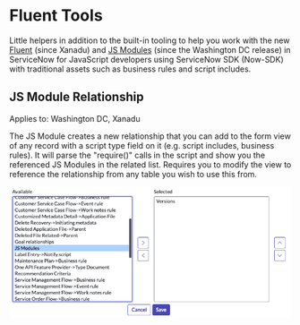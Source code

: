 # Fluent Tools

Little helpers in addition to the built-in tooling to help you work with the new [Fluent](https://docs.servicenow.com/bundle/xanadu-api-reference/page/build/servicenow-sdk/concept/servicenow-fluent.html) (since Xanadu) and [JS Modules](https://docs.servicenow.com/bundle/washingtondc-api-reference/page/script/sdk/concept/servicenow-sdk.html) (since the Washington DC release) in ServiceNow for JavaScript developers using ServiceNow SDK (Now-SDK) with traditional assets such as business rules and script includes.

## JS Module Relationship

Applies to: Washington DC, Xanadu

The JS Module creates a new relationship that you can add to the form view of any record with a script type field on it (e.g. script includes, business rules). It will parse the "require()" calls in the script and show you the referenced JS Modules in the related list. Requires you to modify the view to reference the relationship from any table you wish to use this from.

![Adding JS Module relationship to form](./images/add_relationship.png)
